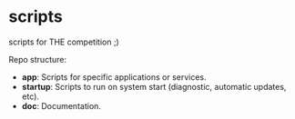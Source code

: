 # scripts
scripts for THE competition ;) 

Repo structure:

* **app**: Scripts for specific applications or services.
* **startup**: Scripts to run on system start (diagnostic, automatic updates, etc).
* **doc**: Documentation.